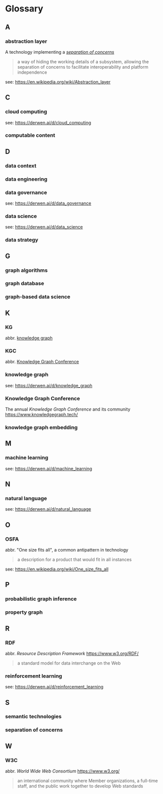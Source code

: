 # Glossary

## A

### abstraction layer

A technology implementing a [*separation of concerns*](#separation-of-concerns)

> a way of hiding the working details of a subsystem, allowing the separation of concerns to facilitate interoperability and platform independence

see: <https://en.wikipedia.org/wiki/Abstraction_layer>

## C

### cloud computing

see: <https://derwen.ai/d/cloud_computing>

### computable content

## D

### data context

### data engineering

### data governance

see: <https://derwen.ai/d/data_governance>

### data science

see: <https://derwen.ai/d/data_science>

### data strategy

## G

### graph algorithms

### graph database

### graph-based data science

## K

### KG

abbr. [knowledge graph](#knowledge-graph)

### KGC

abbr. [Knowledge Graph Conference](#knowledge-graph-conference)

### knowledge graph

see: <https://derwen.ai/d/knowledge_graph>

### Knowledge Graph Conference

The annual *Knowledge Graph Conference*
and its community
<https://www.knowledgegraph.tech/>

### knowledge graph embedding

## M

### machine learning

see: <https://derwen.ai/d/machine_learning>

## N

### natural language

see: <https://derwen.ai/d/natural_language>

## O

### OSFA

abbr. "One size fits all", a common antipattern in technology
> a description for a product that would fit in all instances

see: <https://en.wikipedia.org/wiki/One_size_fits_all>

## P

### probabilistic graph inference

### property graph

## R

### RDF

abbr. *Resource Description Framework*
<https://www.w3.org/RDF/>
> a standard model for data interchange on the Web

### reinforcement learning

see: <https://derwen.ai/d/reinforcement_learning>

## S

### semantic technologies

### separation of concerns

## W

### W3C

abbr. *World Wide Web Consortium* <https://www.w3.org/>
> an international community where Member organizations, a full-time staff, and the public work together to develop Web standards